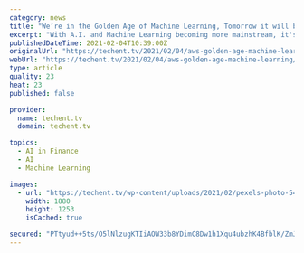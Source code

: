 ```yaml
---
category: news
title: "We’re in the Golden Age of Machine Learning, Tomorrow it will be Ubiquitous – Four Things We Need to Do Now"
excerpt: "With A.I. and Machine Learning becoming more mainstream, it's time to look to the future and how companies, their leadership and education can play a role."
publishedDateTime: 2021-02-04T10:39:00Z
originalUrl: "https://techent.tv/2021/02/04/aws-golden-age-machine-learning/"
webUrl: "https://techent.tv/2021/02/04/aws-golden-age-machine-learning/"
type: article
quality: 23
heat: 23
published: false

provider:
  name: techent.tv
  domain: techent.tv

topics:
  - AI in Finance
  - AI
  - Machine Learning

images:
  - url: "https://techent.tv/wp-content/uploads/2021/02/pexels-photo-5473951.jpeg"
    width: 1880
    height: 1253
    isCached: true

secured: "PTtyud++5ts/O5lNlzugKTIiAOW33b8YDimC8Dw1h1Xqu4ubzhK4BfblK/ZmJlR8cZEFkLcy84fSNR3Si7oHumLVjoXo5+KXrJKsyekFOkp7DI/kd+GSTUc8jk3F2w7KQC+R9+gi23lStte7Nuyxai9H4fVU7YYJU2CF+Om/7Q/RsKMx4lvdzOST0zlQvnxp3MQ9QJOzybNAJeJCJA1Pr1Owh0HJ4e88JG7xODApXvJEslTUG9TJb+gMp7uDnEURnRm/k5cnAnrU7tEyI5htmmm/M0fvhmRUwVW0Rcy67fA5skUjMyzQnn7Q151y7UlJ5X2LXq7rGoR/CS/BO58yU7noWCO6I6Mg1A0KeDHTebI=;ID7U3pxS1Z7ztHy1Ttrwbg=="
---
```


